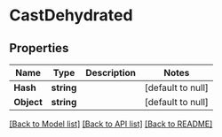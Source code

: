 # CastDehydrated

## Properties
Name | Type | Description | Notes
------------ | ------------- | ------------- | -------------
**Hash** | **string** |  | [default to null]
**Object** | **string** |  | [default to null]

[[Back to Model list]](../README.md#documentation-for-models) [[Back to API list]](../README.md#documentation-for-api-endpoints) [[Back to README]](../README.md)

